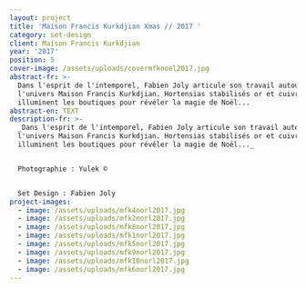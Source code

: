 ```yaml
---
layout: project
title: 'Maison Francis Kurkdjian Xmas // 2017 '
category: set-design
client: Maison Francis Kurkdjian
year: '2017'
position: 5
cover-image: /assets/uploads/covermfknoel2017.jpg
abstract-fr: >-
  Dans l'esprit de l'intemporel, Fabien Joly articule son travail autour de
  l'univers Maison Francis Kurkdjian. Hortensias stabilisés or et cuivre
  illuminent les boutiques pour révéler la magie de Noël...
abstract-en: TEXT
description-fr: >-
  _Dans l'esprit de l'intemporel, Fabien Joly articule son travail autour de
  l'univers Maison Francis Kurkdjian. Hortensias stabilisés or et cuivre
  illuminent les boutiques pour révéler la magie de Noël..._


  Photographie : Yulek ©


  Set Design : Fabien Joly
project-images:
  - image: /assets/uploads/mfk4norl2017.jpg
  - image: /assets/uploads/mfk2norl2017.jpg
  - image: /assets/uploads/mfk8norl2017.jpg
  - image: /assets/uploads/mfk1norl2017.jpg
  - image: /assets/uploads/mfk5norl2017.jpg
  - image: /assets/uploads/mfk9norl2017.jpg
  - image: /assets/uploads/mfk10norl2017.jpg
  - image: /assets/uploads/mfk6norl2017.jpg
---
```



